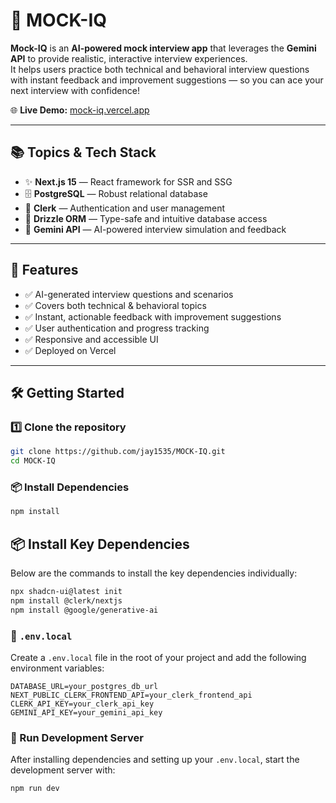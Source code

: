 # 🎯 MOCK-IQ

**Mock-IQ** is an **AI-powered mock interview app** that leverages the **Gemini API** to provide realistic, interactive interview experiences.  
It helps users practice both technical and behavioral interview questions with instant feedback and improvement suggestions — so you can ace your next interview with confidence!

🌐 **Live Demo:** [mock-iq.vercel.app](https://mock-iq.vercel.app)

---

## 📚 Topics & Tech Stack

- ✨ **Next.js 15** — React framework for SSR and SSG
- 🗄️ **PostgreSQL** — Robust relational database
- 🔑 **Clerk** — Authentication and user management
- 🌿 **Drizzle ORM** — Type-safe and intuitive database access
- 🤖 **Gemini API** — AI-powered interview simulation and feedback

---

## 🚀 Features

- ✅ AI-generated interview questions and scenarios  
- ✅ Covers both technical & behavioral topics  
- ✅ Instant, actionable feedback with improvement suggestions  
- ✅ User authentication and progress tracking  
- ✅ Responsive and accessible UI  
- ✅ Deployed on Vercel

---

## 🛠️ Getting Started

### 1️⃣ Clone the repository
```bash
git clone https://github.com/jay1535/MOCK-IQ.git
cd MOCK-IQ
```

### 📦 Install Dependencies

```bash
npm install

```
## 📦 Install Key Dependencies

Below are the commands to install the key dependencies individually:
```bash
npx shadcn-ui@latest init
npm install @clerk/nextjs
npm install @google/generative-ai
```

### 📄 `.env.local`

Create a `.env.local` file in the root of your project and add the following environment variables:

```env
DATABASE_URL=your_postgres_db_url
NEXT_PUBLIC_CLERK_FRONTEND_API=your_clerk_frontend_api
CLERK_API_KEY=your_clerk_api_key
GEMINI_API_KEY=your_gemini_api_key
```

### 🚀 Run Development Server

After installing dependencies and setting up your `.env.local`, start the development server with:

```bash
npm run dev
```




